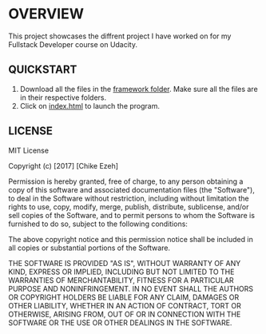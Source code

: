 # **OVERVIEW**

This project showcases the diffrent project I have worked on for my Fullstack Developer course on Udacity. 

## **QUICKSTART**

1. Download all the files in the [framework folder](https://github.com/chikeezeh/Portfolio/tree/master/Portfolio/framework). Make sure all the files are in their respective folders.
2. Click on [index.html](https://github.com/chikeezeh/Portfolio/blob/master/Portfolio/framework/index.html) to launch the program.

## **LICENSE**
MIT License

Copyright (c) [2017] [Chike Ezeh]

Permission is hereby granted, free of charge, to any person obtaining a copy
of this software and associated documentation files (the "Software"), to deal
in the Software without restriction, including without limitation the rights
to use, copy, modify, merge, publish, distribute, sublicense, and/or sell
copies of the Software, and to permit persons to whom the Software is
furnished to do so, subject to the following conditions:

The above copyright notice and this permission notice shall be included in all
copies or substantial portions of the Software.

THE SOFTWARE IS PROVIDED "AS IS", WITHOUT WARRANTY OF ANY KIND, EXPRESS OR
IMPLIED, INCLUDING BUT NOT LIMITED TO THE WARRANTIES OF MERCHANTABILITY,
FITNESS FOR A PARTICULAR PURPOSE AND NONINFRINGEMENT. IN NO EVENT SHALL THE
AUTHORS OR COPYRIGHT HOLDERS BE LIABLE FOR ANY CLAIM, DAMAGES OR OTHER
LIABILITY, WHETHER IN AN ACTION OF CONTRACT, TORT OR OTHERWISE, ARISING FROM,
OUT OF OR IN CONNECTION WITH THE SOFTWARE OR THE USE OR OTHER DEALINGS IN THE
SOFTWARE.
